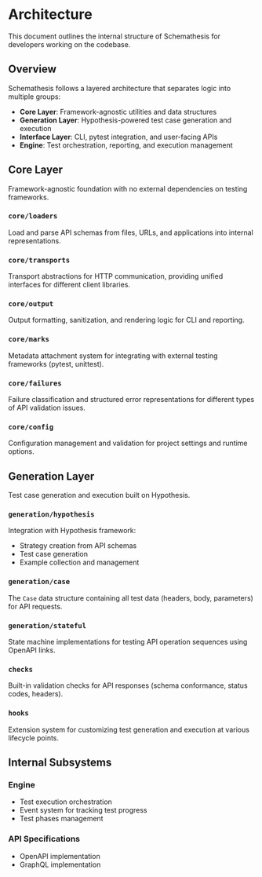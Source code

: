 # Architecture

This document outlines the internal structure of Schemathesis for developers working on the codebase.

## Overview


Schemathesis follows a layered architecture that separates logic into multiple groups:

- **Core Layer**: Framework-agnostic utilities and data structures
- **Generation Layer**: Hypothesis-powered test case generation and execution
- **Interface Layer**: CLI, pytest integration, and user-facing APIs
- **Engine**: Test orchestration, reporting, and execution management

## Core Layer

Framework-agnostic foundation with no external dependencies on testing frameworks.

### `core/loaders`
Load and parse API schemas from files, URLs, and applications into internal representations.

### `core/transports` 
Transport abstractions for HTTP communication, providing unified interfaces for different client libraries.

### `core/output`
Output formatting, sanitization, and rendering logic for CLI and reporting.

### `core/marks`
Metadata attachment system for integrating with external testing frameworks (pytest, unittest).

### `core/failures`
Failure classification and structured error representations for different types of API validation issues.

### `core/config`
Configuration management and validation for project settings and runtime options.

## Generation Layer

Test case generation and execution built on Hypothesis.

### `generation/hypothesis`
Integration with Hypothesis framework:

- Strategy creation from API schemas
- Test case generation
- Example collection and management

### `generation/case`
The `Case` data structure containing all test data (headers, body, parameters) for API requests.

### `generation/stateful`
State machine implementations for testing API operation sequences using OpenAPI links.

### `checks`
Built-in validation checks for API responses (schema conformance, status codes, headers).

### `hooks`
Extension system for customizing test generation and execution at various lifecycle points.

## Internal Subsystems

### Engine

- Test execution orchestration
- Event system for tracking test progress
- Test phases management

### API Specifications

- OpenAPI implementation
- GraphQL implementation

